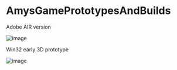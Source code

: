 # AmysGamePrototypesAndBuilds

Adobe AIR version

![image](https://user-images.githubusercontent.com/8152909/206872428-9ca7d344-10df-4d97-99a0-52e0979eafbf.png)

Win32 early 3D prototype

![image](https://user-images.githubusercontent.com/8152909/206872468-2f2827ee-0a89-41a4-a30f-f683f5eaa1b2.png)
